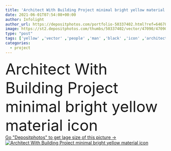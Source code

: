 ```yaml
---
title: 'Architect With Building Project minimal bright yellow material icon'
date: 2021-06-01T07:54:08+00:00
author: Infolight
author_url: https://depositphotos.com/portfolio-50337402.html?ref=64678756
image: https://st2.depositphotos.com/thumbs/50337402/vector/47090/470906470/api_thumb_450.jpg?forcejpeg=true
type: "post"
tags: ['yellow' ,'vector' ,'people' ,'man' ,'black' ,'icon' ,'architecture' ,'building' ,'project' ,'architect' ,'buildings' ,'standing' ,'logo' ,'projection' ,'minimal' ,'eps' ,'premium' ,'Architects' ,'humanpictos' ]
categories: 
  - project
---
```

<div aling="center">
            <font size="60"> Architect With Building Project minimal bright yellow material icon</font>   
</div>
<div>
    <a href='https://depositphotos.com/470906470/stock-illustration-architect-building-project-minimal-bright.html?ref=64678756' target=_blank > Go "Depositphotos" to get lage size of this picture ->
        <img href='https://depositphotos.com/470906470/stock-illustration-architect-building-project-minimal-bright.html?ref=64678756' src='https://st2.depositphotos.com/50337402/47090/v/950/depositphotos_470906470-stock-illustration-architect-building-project-minimal-bright.jpg?forcejpeg=true' alt='Architect With Building Project minimal bright yellow material icon' >
    </a>
</div>
